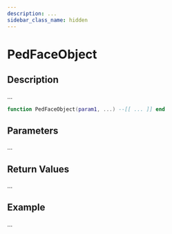 ```yaml
---
description: ...
sidebar_class_name: hidden
---
```


# PedFaceObject

## Description

...

```lua
function PedFaceObject(param1, ...) --[[ ... ]] end
```

## Parameters

...

## Return Values

...

## Example

...

